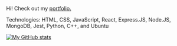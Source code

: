 Hi! Check out my [portfolio.](https://github.com/cats256/portfolio)

Technologies: HTML, CSS, JavaScript, React, Express.JS, Node.JS, MongoDB, Jest, Python, C++, and Ubuntu

[![My GitHub stats](https://github-readme-stats.vercel.app/api?username=cats256)](https://github.com/anuraghazra/github-readme-stats)
